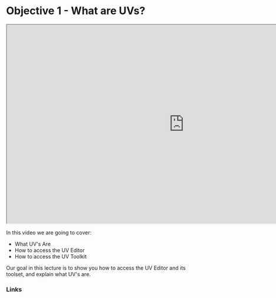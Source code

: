 # Objective 1 - What are UVs?

<p><iframe src="https://www.youtube.com/embed/c5Y938QGemY?rel=0" width="960" height="540" allowfullscreen="allowfullscreen" allow="accelerometer; autoplay; clipboard-write; encrypted-media; gyroscope; picture-in-picture"></iframe></p>
<p>In this video we are going to cover:</p>
<ul>
<li>What UV's Are</li>
<li>How to access the UV Editor</li>
<li>How to access the UV Toolkit</li>
</ul>
<p>Our goal in this lecture is to show you how to access the UV Editor and its toolset, and explain what UV's are.</p>
<h3>Links</h3>
<p>&nbsp;</p>